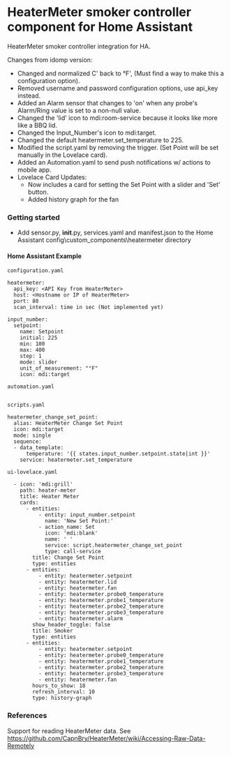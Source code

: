 # HeaterMeter smoker controller component for Home Assistant
HeaterMeter smoker controller integration for HA.

Changes from idomp version:
- Changed and normalized C' back to °F', (Must find a way to make this a configuration option).
- Removed username and password configuration options, use api_key instead.
- Added an Alarm sensor that changes to 'on' when any probe's Alarm/Ring value is set to a non-null value.
- Changed the 'lid' icon to mdi:room-service because it looks like more like a BBQ lid.
- Changed the Input_Number's icon to mdi:target.
- Changed the default heatermeter.set_temperature to 225.
- Modified the script.yaml by removing the trigger. (Set Point will be set manually in the Lovelace card).
- Added an Automation.yaml to send push notifications w/ actions to mobile app.
- Lovelace Card Updates:
  * Now includes a card for setting the Set Point with a slider and 'Set' button.
  * Added history graph for the fan

### Getting started

* Add sensor.py, __init__.py, services.yaml and manifest.json to the Home Assistant config\custom_components\heatermeter directory

#### Home Assistant Example

```
configuration.yaml

heatermeter:
  api_key: <API Key from HeaterMeter>
  host: <Hostname or IP of HeaterMeter>
  port: 80
  scan_interval: time in sec (Not implemented yet)

input_number:
  setpoint:
    name: Setpoint
    initial: 225
    min: 100
    max: 400
    step: 1   
    mode: slider
    unit_of_measurement: "°F"
    icon: mdi:target
```
```
automation.yaml


```
```
scripts.yaml

heatermeter_change_set_point:
  alias: HeaterMeter Change Set Point
  icon: mdi:target
  mode: single
  sequence:
  - data_template:
      temperature: '{{ states.input_number.setpoint.state|int }}'
    service: heatermeter.set_temperature
```
```
ui-lovelace.yaml

  - icon: 'mdi:grill'
    path: heater-meter
    title: Heater Meter
    cards:
      - entities:
          - entity: input_number.setpoint
            name: 'New Set Point:'
          - action_name: Set
            icon: 'mdi:blank'
            name: ' '
            service: script.heatermeter_change_set_point
            type: call-service
        title: Change Set Point
        type: entities
      - entities:
          - entity: heatermeter.setpoint
          - entity: heatermeter.lid
          - entity: heatermeter.fan
          - entity: heatermeter.probe0_temperature
          - entity: heatermeter.probe1_temperature
          - entity: heatermeter.probe2_temperature
          - entity: heatermeter.probe3_temperature
          - entity: heatermeter.alarm
        show_header_toggle: false
        title: Smoker
        type: entities
      - entities:
          - entity: heatermeter.setpoint
          - entity: heatermeter.probe0_temperature
          - entity: heatermeter.probe1_temperature
          - entity: heatermeter.probe2_temperature
          - entity: heatermeter.probe3_temperature
          - entity: heatermeter.fan
        hours_to_show: 18
        refresh_interval: 10
        type: history-graph
```

### References
Support for reading HeaterMeter data. See https://github.com/CapnBry/HeaterMeter/wiki/Accessing-Raw-Data-Remotely
